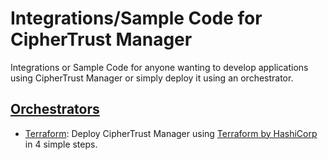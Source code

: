 # Integrations/Sample Code for CipherTrust Manager

Integrations or Sample Code for anyone wanting to develop applications using CipherTrust Manager or simply deploy it using an orchestrator.

## [Orchestrators](./orchestrators/)
* [Terraform](./orchestrators/terraform/): Deploy CipherTrust Manager using [Terraform by HashiCorp](https://terraform.io/) in 4 simple steps.